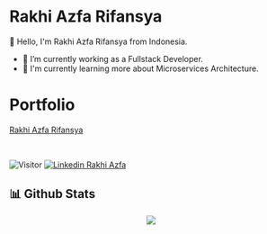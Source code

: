 # Rakhi Azfa Rifansya

👋 Hello, I'm Rakhi Azfa Rifansya from Indonesia.

- 🔭 I’m currently working as a Fullstack Developer.
- 🌱 I'm currently learning more about Microservices Architecture.

# Portfolio

[Rakhi Azfa Rifansya](https://rakhiazfa.vercel.app)

<br />

![Visitor](https://visitor-badge.laobi.icu/badge?page_id=rakhiazfa.rakhiazfa)
[![Linkedin Rakhi Azfa](https://img.shields.io/badge/Linkedin-Rakhi%20Azfa-blue?logo=LinkedIn&logoColor=white)](https://www.linkedin.com/in/rakhiazfa/)

 ## 📊 Github Stats


<space><space>
 
<div align="center">
  <img src="https://github-readme-stats.vercel.app/api?username=rakhiazfa&show_icons=true&theme=transparent">
</div>
